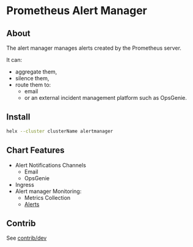 # Prometheus Alert Manager


## About
The alert manager manages alerts created by the Prometheus server.

It can:
* aggregate them,
* silence them,
* route them to:
  * email 
  * or an external incident management platform such as OpsGenie. 

## Install

```bash
helx --cluster clusterName alertmanager
```


## Chart Features

* Alert Notifications Channels
  * Email 
  * OpsGenie
* Ingress
* Alert manager Monitoring:
  * Metrics Collection 
  * [Alerts](https://runbooks.prometheus-operator.dev/runbooks/alertmanager/)

## Contrib

See [contrib/dev](contrib.md)

